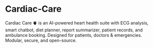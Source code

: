 # Cardiac-Care
Cardiac Care 🫀 is an AI-powered heart health suite with ECG analysis, smart chatbot, diet planner, report summarizer, patient records, and ambulance booking. Designed for patients, doctors &amp; emergencies. Modular, secure, and open-source.
